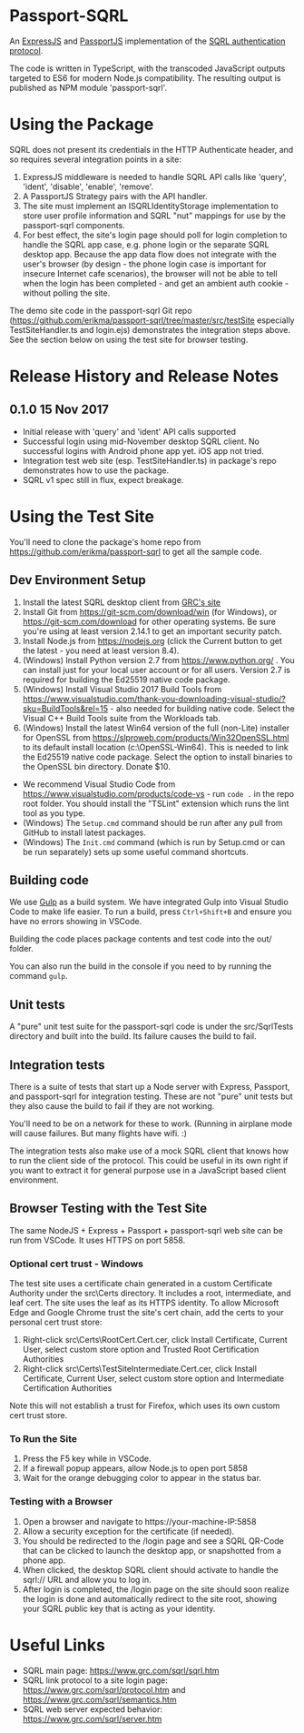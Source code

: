 # Passport-SQRL
An [ExpressJS](http://expressjs.com/) and [PassportJS](https://github.com/jaredhanson/passport) implementation of the [SQRL authentication protocol](https://www.grc.com/sqrl/sqrl.htm).

The code is written in TypeScript, with the transcoded JavaScript outputs targeted to ES6 for modern Node.js compatibility. The resulting output is published as NPM module 'passport-sqrl'.

# Using the Package
SQRL does not present its credentials in the HTTP Authenticate header, and so requires several integration points in a site:

1. ExpressJS middleware is needed to handle SQRL API calls like 'query', 'ident', 'disable', 'enable', 'remove'.
1. A PassportJS Strategy pairs with the API handler.
1. The site must implement an ISQRLIdentityStorage implementation to store user profile information and SQRL "nut" mappings for use by the passport-sqrl components.
1. For best effect, the site's login page should poll for login completion to handle the SQRL app case, e.g. phone login or the separate SQRL desktop app. Because the app data flow does not integrate with the user's browser (by design - the phone login case is important for insecure Internet cafe scenarios), the browser will not be able to tell when the login has been completed - and get an ambient auth cookie - without polling the site.

The demo site code in the passport-sqrl Git repo (https://github.com/erikma/passport-sqrl/tree/master/src/testSite especially TestSiteHandler.ts and login.ejs) demonstrates the integration steps above. See the section below on using the test site for browser testing.

# Release History and Release Notes

## 0.1.0 15 Nov 2017
* Initial release with 'query' and 'ident' API calls supported
* Successful login using mid-November desktop SQRL client. No successful logins with Android phone app yet. iOS app not tried.
* Integration test web site (esp. TestSiteHandler.ts) in package's repo demonstrates how to use the package.
* SQRL v1 spec still in flux, expect breakage.

# Using the Test Site
You'll need to clone the package's home repo from https://github.com/erikma/passport-sqrl to get all the sample code.

## Dev Environment Setup

1. Install the latest SQRL desktop client from [GRC's site](https://www.grc.com/dev/sqrl.exe)
1. Install Git from https://git-scm.com/download/win (for Windows), or https://git-scm.com/download for other operating systems. Be sure you're using at least version 2.14.1 to get an important security patch.
1. Install Node.js from https://nodejs.org (click the Current button to get the latest - you need at least version 8.4).
1. (Windows) Install Python version 2.7 from https://www.python.org/ . You can install just for your local user account or for all users. Version 2.7 is required for building the Ed25519 native code package.
1. (Windows) Install Visual Studio 2017 Build Tools from https://www.visualstudio.com/thank-you-downloading-visual-studio/?sku=BuildTools&rel=15 - also needed for building native code. Select the Visual C++ Build Tools suite from the Workloads tab.
1. (Windows) Install the latest Win64 version of the full (non-Lite) installer for OpenSSL from https://slproweb.com/products/Win32OpenSSL.html to its default install location (c:\OpenSSL-Win64). This is needed to link the Ed25519 native code package. Select the option to install binaries to the OpenSSL bin directory. Donate $10.

* We recommend Visual Studio Code from https://www.visualstudio.com/products/code-vs - run `code .` in the repo root folder. You should install the "TSLint" extension which runs the lint tool as you type.
* (Windows) The `Setup.cmd` command should be run after any pull from GitHub to install latest packages.
* (Windows) The `Init.cmd` command (which is run by Setup.cmd or can be run separately) sets up some useful command shortcuts.

## Building code
We use [Gulp](https://gulpjs.org/) as a build system. We have integrated Gulp into Visual Studio Code to make life easier. To run a build, press `Ctrl+Shift+B` and ensure you have no errors showing in VSCode.

Building the code places package contents and test code into the out/ folder.

You can also run the build in the console if you need to by running the command `gulp`.

## Unit tests
A "pure" unit test suite for the passport-sqrl code is under the src/SqrlTests directory and built into the build. Its failure causes the build to fail.

## Integration tests
There is a suite of tests that start up a Node server with Express, Passport, and passport-sqrl for integration testing. These are not "pure" unit tests but they also cause the build to fail if they are not working.

You'll need to be on a network for these to work. (Running in airplane mode will cause failures. But many flights have wifi. :)

The integration tests also make use of a mock SQRL client that knows how to run the client side of the protocol. This could be useful in its own right if you want to extract it for general purpose use in a JavaScript based client environment.

## Browser Testing with the Test Site
The same NodeJS + Express + Passport + passport-sqrl web site can be run from VSCode. It uses HTTPS on port 5858.

### Optional cert trust - Windows
The test site uses a certificate chain generated in a custom Certificate Authority under the src\Certs directory. It includes a root, intermediate, and leaf cert. The site uses the leaf as its HTTPS identity. To allow Microsoft Edge and Google Chrome trust the site's cert chain, add the certs to your personal cert trust store:

1. Right-click src\Certs\RootCert.Cert.cer, click Install Certificate, Current User, select custom store option and Trusted Root Certification Authorities 
1. Right-click src\Certs\TestSiteIntermediate.Cert.cer, click Install Certificate, Current User, select custom store option and Intermediate Certification Authorities

Note this will not establish a trust for Firefox, which uses its own custom cert trust store.

### To Run the Site

1. Press the F5 key while in VSCode.
1. If a firewall popup appears, allow Node.js to open port 5858
1. Wait for the orange debugging color to appear in the status bar.

### Testing with a Browser

1. Open a browser and navigate to https://your-machine-IP:5858
1. Allow a security exception for the certificate (if needed).
1. You should be redirected to the /login page and see a SQRL QR-Code that can be clicked to launch the desktop app, or snapshotted from a phone app.
1. When clicked, the desktop SQRL client should activate to handle the sqrl:// URL and allow you to log in.
1. After login is completed, the /login page on the site should soon realize the login is done and automatically redirect to the site root, showing your SQRL public key that is acting as your identity.

# Useful Links

* SQRL main page: https://www.grc.com/sqrl/sqrl.htm
* SQRL link protocol to a site login page: https://www.grc.com/sqrl/protocol.htm and https://www.grc.com/sqrl/semantics.htm
* SQRL web server expected behavior: https://www.grc.com/sqrl/server.htm
